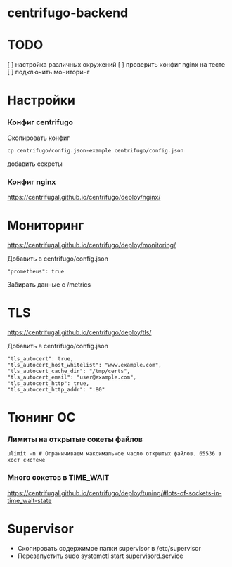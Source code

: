 # centrifugo-backend

# TODO
[ ] настройка различных окружений 
[ ] проверить конфиг nginx на тесте 
[ ] подключить мониторинг

# Настройки
### Конфиг centrifugo
Скопировать конфиг
```
cp centrifugo/config.json-example centrifugo/config.json
```
добавить секреты


### Конфиг nginx
https://centrifugal.github.io/centrifugo/deploy/nginx/

# Мониторинг
https://centrifugal.github.io/centrifugo/deploy/monitoring/

Добавить в centrifugo/config.json
```
"prometheus": true
```
Забирать данные с /metrics


# TLS
https://centrifugal.github.io/centrifugo/deploy/tls/

Добавить в centrifugo/config.json
```
"tls_autocert": true,
"tls_autocert_host_whitelist": "www.example.com",
"tls_autocert_cache_dir": "/tmp/certs",
"tls_autocert_email": "user@example.com",
"tls_autocert_http": true,
"tls_autocert_http_addr": ":80"
```

# Тюнинг ОС
### Лимиты на открытые сокеты файлов
```
ulimit -n # Ограничиваем максимальное часло открытых файлов. 65536 в хост системе
```

### Много сокетов в TIME_WAIT
https://centrifugal.github.io/centrifugo/deploy/tuning/#lots-of-sockets-in-time_wait-state

# Supervisor
- Скопировать содержимое папки supervisor в /etc/supervisor
- Перезапустить sudo systemctl start supervisord.service